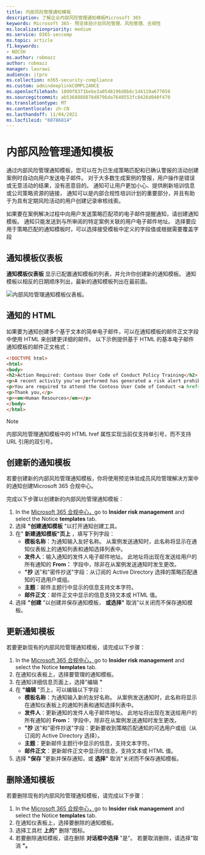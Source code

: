 ```yaml
---
title: 内部风险管理通知模板
description: 了解企业内部风险管理通知模板Microsoft 365
keywords: Microsoft 365- 预览体验计划风险管理、风险管理、合规性
ms.localizationpriority: medium
ms.service: O365-seccomp
ms.topic: article
f1.keywords:
- NOCSH
ms.author: robmazz
author: robmazz
manager: laurawi
audience: itpro
ms.collection: m365-security-compliance
ms.custom: admindeeplinkCOMPLIANCE
ms.openlocfilehash: 1800f8371bebe3a0548196d8b6c1d4119a677058
ms.sourcegitcommit: ab5368888876d8796da7640553fc8426d040f470
ms.translationtype: MT
ms.contentlocale: zh-CN
ms.lasthandoff: 11/04/2021
ms.locfileid: "60786814"
---
```

# <a name="insider-risk-management-notice-templates"></a>内部风险管理通知模板

通过内部风险管理通知模板，您可以在为已生成策略匹配和已确认警报的活动创建案例时自动向用户发送电子邮件。 对于大多数生成案例的警报，用户操作是错误或无意活动的结果，没有恶意目的。 通知可让用户更加小心、提供刷新培训信息或公司策略资源的链接， 通知可以是内部合规性培训计划的重要部分，并且有助于为具有定期风险活动的用户创建记录审核线索。

如果要在案例解决过程中向用户发送策略匹配项的电子邮件提醒通知，请创建通知模板。 通知只能发送到与所审阅的特定案例关联的用户电子邮件地址。 选择要应用于策略匹配的通知模板时，可以选择接受模板中定义的字段值或根据需要覆盖字段

## <a name="notice-templates-dashboard"></a>通知模板仪表板

**通知模板仪表板** 显示已配置通知模板的列表，并允许你创建新的通知模板。 通知模板以相反的日期顺序列出，最新的通知模板列出在最前面。

![内部风险管理通知模板仪表板。](../media/insider-risk-notices-dashboard.png)

## <a name="html-for-notices"></a>通知的 HTML

如果要为通知创建多个基于文本的简单电子邮件，可以在通知模板的邮件正文字段中使用 HTML 来创建更详细的邮件。 以下示例提供基于 HTML 的基本电子邮件通知模板的邮件正文格式：

```HTML
<!DOCTYPE html>
<html>
<body>
<h2>Action Required: Contoso User Code of Conduct Policy Training</h2>
<p>A recent activity you've performed has generated a risk alert prohibited by the Contoso User <a href='https://www.contoso.com'>Code of Conduct Policy</a>.</p>
<p>You are required to attend the Contoso User Code of Conduct <a href='https://www.contoso.com'>training</a> within the next 14 days. Please contact <a href='mailto:hr@contoso.com'>Human Resources</a> with any questions about this training request.</p>
<p>Thank you,</p>
<p><em>Human Resources</em></p>
</body>
</html>
```

> [!NOTE]
> 内部风险管理通知模板中的 HTML href 属性实现当前仅支持单引号，而不支持 URL 引用的双引号。

## <a name="create-a-new-notice-template"></a>创建新的通知模板

若要创建新的内部风险管理通知模板，你将使用预览体验成员风险管理解决方案中的通知创建Microsoft 365 合规中心。 

完成以下步骤以创建新的内部风险管理通知模板：

1. In the <a href="https://go.microsoft.com/fwlink/p/?linkid=2077149" target="_blank">Microsoft 365 合规中心，</a>go to **Insider risk management** and select the Notice **templates** tab.
2. 选择 **"创建通知模板** "以打开通知创建工具。
3. 在" **新建通知模板"页上** ，填写下列字段：
    - **模板名称**：为通知输入友好名称。 从案例发送通知时，此名称将显示在通知仪表板上的通知列表和通知选择列表中。
    - **发件人**：输入通知的发件人电子邮件地址。 此地址将出现在发送给用户的所有通知的 **From：** 字段中，除非在从案例发送通知时发生更改。
    - **"抄** 送"和"密件抄送"字段：从订阅的 Active Directory 选择的策略匹配通知的可选用户或组。
    - **主题**：邮件主题行中显示的信息支持文本字符。
    - **邮件正文**：邮件正文中显示的信息支持文本或 HTML 值。
4. 选择 **"创建** "以创建并保存通知模板， **或选择"** 取消"以关闭而不保存通知模板。

## <a name="update-a-notice-template"></a>更新通知模板

若要更新现有的内部风险管理通知模板，请完成以下步骤：

1. In the <a href="https://go.microsoft.com/fwlink/p/?linkid=2077149" target="_blank">Microsoft 365 合规中心，</a>go to **Insider risk management** and select the Notice **templates** tab.
2. 在通知仪表板上，选择要管理的通知模板。
3. 在通知详细信息页面上，选择"编辑 **"**
4. 在 **"编辑** "页上，可以编辑以下字段：
    - **模板名称**：为通知输入新的友好名称。 从案例发送通知时，此名称将显示在通知仪表板上的通知列表和通知选择列表中。
    - **发件人**：更新通知的发件人电子邮件地址。 此地址将出现在发送给用户的所有通知的 **From：** 字段中，除非在从案例发送通知时发生更改。
    - **"抄** 送"和"密件抄送"字段：更新要收到策略匹配通知的可选用户或组（从订阅的 Active Directory 选择）。
    - **主题**：更新邮件主题行中显示的信息，支持文本字符。
    - **邮件正文**：更新邮件正文中显示的信息，支持文本或 HTML 值。
5. 选择 **"保存** "更新并保存通知，或 **选择"** 取消"关闭而不保存通知模板。

## <a name="delete-a-notice-template"></a>删除通知模板

若要删除现有的内部风险管理通知模板，请完成以下步骤：

1. In the <a href="https://go.microsoft.com/fwlink/p/?linkid=2077149" target="_blank">Microsoft 365 合规中心，</a>go to **Insider risk management** and select the Notice **templates** tab.
2. 在通知仪表板上，选择要删除的通知模板。
3. 选择工具栏 **上的"** 删除"图标。
4. 若要删除通知模板，请在删除 **对话框中选择** "是"。 若要取消删除，请选择"取消 **"。**
